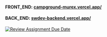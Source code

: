 #### FRONT_END: <a href="https://campground-murex.vercel.app/" target="_blank">campground-murex.vercel.app/
</a>

#### BACK_END: <a href="https://swdev-backend.vercel.app/" target="_blank">swdev-backend.vercel.app/
</a>

[![Review Assignment Due Date](https://classroom.github.com/assets/deadline-readme-button-22041afd0340ce965d47ae6ef1cefeee28c7c493a6346c4f15d667ab976d596c.svg)](https://classroom.github.com/a/CeVLFQ6o)
